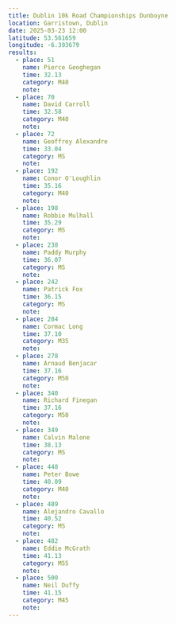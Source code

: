 ```yaml
---
title: Dublin 10k Road Championships Dunboyne
location: Garristown, Dublin
date: 2025-03-23 12:00
latitude: 53.561659 
longitude: -6.393679
results:
  - place: 51
    name: Pierce Geoghegan
    time: 32.13
    category: M40
    note: 
  - place: 70
    name: David Carroll
    time: 32.58
    category: M40
    note: 
  - place: 72
    name: Geoffrey Alexandre
    time: 33.04
    category: MS
    note: 
  - place: 192
    name: Conor O'Loughlin
    time: 35.16
    category: M40
    note: 
  - place: 198
    name: Robbie Mulhall
    time: 35.29
    category: MS
    note: 
  - place: 238
    name: Paddy Murphy
    time: 36.07
    category: MS
    note: 
  - place: 242
    name: Patrick Fox
    time: 36.15
    category: MS
    note: 
  - place: 284
    name: Cormac Long
    time: 37.10
    category: M35
    note: 
  - place: 278
    name: Arnaud Benjacar
    time: 37.16
    category: M50
    note: 
  - place: 340
    name: Richard Finegan
    time: 37.16
    category: M50
    note: 
  - place: 349
    name: Calvin Malone
    time: 38.13
    category: MS
    note: 
  - place: 448
    name: Peter Bowe
    time: 40.09
    category: M40
    note: 
  - place: 489
    name: Alejandro Cavallo
    time: 40.52
    category: MS
    note: 
  - place: 482
    name: Eddie McGrath
    time: 41.13
    category: M55
    note: 
  - place: 500
    name: Neil Duffy
    time: 41.15
    category: M45
    note: 
---
```

